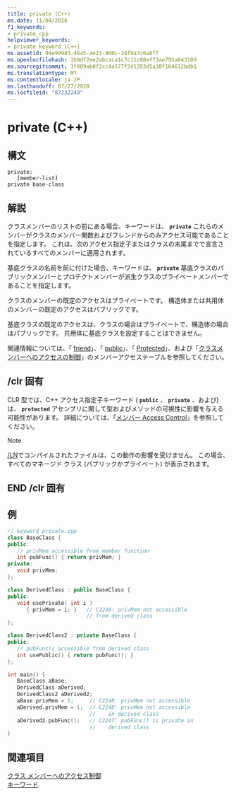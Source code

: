 ```yaml
---
title: private (C++)
ms.date: 11/04/2016
f1_keywords:
- private_cpp
helpviewer_keywords:
- private keyword [C++]
ms.assetid: 94e99983-46a5-4e21-800c-28f8a7c6a8ff
ms.openlocfilehash: 3b9df2ee2abcaca1c7c11c08ef73ae795a84310d
ms.sourcegitcommit: 1f009ab0f2cc4a177f2d1353d5a38f164612bdb1
ms.translationtype: MT
ms.contentlocale: ja-JP
ms.lasthandoff: 07/27/2020
ms.locfileid: "87232249"
---
```

# <a name="private-c"></a>private (C++)

## <a name="syntax"></a>構文

```
private:
   [member-list]
private base-class
```

## <a name="remarks"></a>解説

クラスメンバーのリストの前にある場合、キーワードは、 **`private`** これらのメンバーがクラスのメンバー関数およびフレンドからのみアクセス可能であることを指定します。 これは、次のアクセス指定子またはクラスの末尾までで宣言されているすべてのメンバーに適用されます。

基底クラスの名前を前に付けた場合、キーワードは、 **`private`** 基底クラスのパブリックメンバーとプロテクトメンバーが派生クラスのプライベートメンバーであることを指定します。

クラスのメンバーの既定のアクセスはプライベートです。 構造体または共用体のメンバーの既定のアクセスはパブリックです。

基底クラスの既定のアクセスは、クラスの場合はプライベートで、構造体の場合はパブリックです。 共用体に基底クラスを設定することはできません。

関連情報については、「 [friend](../cpp/friend-cpp.md)」、「 [public](../cpp/public-cpp.md)」、「 [Protected](../cpp/protected-cpp.md)」、および「[クラスメンバーへのアクセスの制御](member-access-control-cpp.md)」のメンバーアクセステーブルを参照してください。

## <a name="clr-specific"></a>/clr 固有

CLR 型では、C++ アクセス指定子キーワード ( **`public`** 、 **`private`** 、および) は、 **`protected`** アセンブリに関して型およびメソッドの可視性に影響を与える可能性があります。 詳細については、「[メンバー Access Control](member-access-control-cpp.md)」を参照してください。

> [!NOTE]
> [/LN](../build/reference/ln-create-msil-module.md)でコンパイルされたファイルは、この動作の影響を受けません。 この場合、すべてのマネージド クラス (パブリックかプライベート) が表示されます。

## <a name="end-clr-specific"></a>END /clr 固有

## <a name="example"></a>例

```cpp
// keyword_private.cpp
class BaseClass {
public:
   // privMem accessible from member function
   int pubFunc() { return privMem; }
private:
   void privMem;
};

class DerivedClass : public BaseClass {
public:
   void usePrivate( int i )
      { privMem = i; }   // C2248: privMem not accessible
                         // from derived class
};

class DerivedClass2 : private BaseClass {
public:
   // pubFunc() accessible from derived class
   int usePublic() { return pubFunc(); }
};

int main() {
   BaseClass aBase;
   DerivedClass aDerived;
   DerivedClass2 aDerived2;
   aBase.privMem = 1;     // C2248: privMem not accessible
   aDerived.privMem = 1;  // C2248: privMem not accessible
                          //    in derived class
   aDerived2.pubFunc();   // C2247: pubFunc() is private in
                          //    derived class
}
```

## <a name="see-also"></a>関連項目

[クラス メンバーへのアクセス制御](member-access-control-cpp.md)<br/>
[キーワード](../cpp/keywords-cpp.md)
